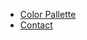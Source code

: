 

- [Color Pallette](https://coolors.co/02010a-a3e7fc-04052e-140152-22007c) 
- [Contact](https://codepen.io/batuhanbas/pen/VwezONv) 

